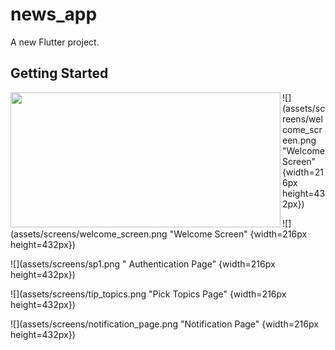 # news_app

A new Flutter project.

## Getting Started

<a href="https://github.com/ZayniddinMamarasulov/DigiNews/tree/umarbek"><img src="welcome_screen.png" align="left" height="216" width="432"></a>
![](assets/screens/welcome_screen.png "Welcome Screen" {width=216px height=432px})

![](assets/screens/welcome_screen.png "Welcome Screen" {width=216px height=432px})

![](assets/screens/sp1.png " Authentication Page" {width=216px height=432px})

![](assets/screens/tip_topics.png "Pick Topics Page" {width=216px height=432px})

![](assets/screens/notification_page.png "Notification Page" {width=216px height=432px})
